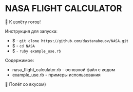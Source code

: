 # NASA FLIGHT CALCULATOR

:rocket: К взлёту готов!


Инструкция для запуска:

- $ - `git clone https://github.com/dastanabeuov/NASA.git`
- $ - `cd NASA`
- $ - `ruby example_use.rb`

Содержимое:

- nasa_flight_calculator.rb - основной файл с кодом
- example_use.rb - примеры использования


:tangerine: Полёт со вкусом)